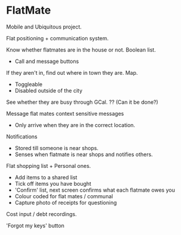 FlatMate
===================

Mobile and Ubiquitous project.

Flat positioning + communication system. 

Know whether flatmates are in the house or not. Boolean list.
  - Call and message buttons

If they aren't in, find out where in town they are. Map.
  - Toggleable
  - Disabled outside of the city

See whether they are busy through GCal. ?? (Can it be done?)

Message flat mates context sensitive messages
  - Only arrive when they are in the correct location.

Notifications 
  - Stored till someone is near shops.
  - Senses when flatmate is near shops and notifies others.

Flat shopping list + Personal ones.
  - Add items to a shared list
  - Tick off items you have bought
  - 'Confirm' list, next screen confirms what each flatmate owes you
  - Colour coded for flat mates / communal
  - Capture photo of receipts for questioning

Cost input / debt recordings.

'Forgot my keys' button